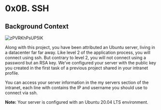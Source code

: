 # 0x0B. SSH

## Background Context

![zPVRKhPsUP5lK](https://github.com/Omowunmijuin/alx-system_engineering-devops/assets/109985883/2434b574-85e0-4276-9edb-a187245cb2d4)

Along with this project, you have been attributed an Ubuntu server, living in a datacenter far far away. Like level 2 of the application process, you will connect using ssh. But contrary to level 2, you will not connect using a password but an RSA key. We’ve configured your server with the public key you created in the first task of a previous project shared in your intranet profile.

You can access your server information in the my servers section of the intranet, each line with contains the IP and username you should use to connect via ssh.

<strong>Note:</strong> Your server is configured with an Ubuntu 20.04 LTS environment.
